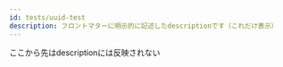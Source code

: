 ```yaml
---
id: tests/uuid-test
description: フロントマターに明示的に記述したdescriptionです（これだけ表示）
---
```


ここから先はdescriptionには反映されない
